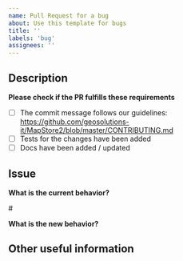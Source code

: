 ```yaml
---
name: Pull Request for a bug
about: Use this template for bugs
title: ''
labels: 'bug'
assignees: ''
---
```


<!-- Thank you so much for your time taking to contribute, your work is appreciated! 😃 -->

## Description
<!-- A few sentences describing the real problem AND the solution implemented -->

**Please check if the PR fulfills these requirements**
- [ ] The commit message follows our guidelines: https://github.com/geosolutions-it/MapStore2/blob/master/CONTRIBUTING.md
- [ ] Tests for the changes have been added
- [ ] Docs have been added / updated

## Issue

**What is the current behavior?**
<!-- You can also link to an existing issue here -->
#<issue>

**What is the new behavior?**
<!-- Describe here the new behaviour based on your changes -->

## Other useful information
